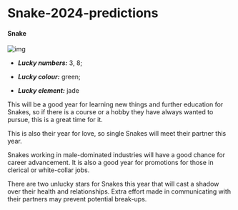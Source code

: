 # Snake-2024-predictions

#### Snake  

![img](https://cdn.i-scmp.com/sites/default/files/d8/images/canvas/2024/01/11/e8415743-5e20-4d11-912f-f7d8c2ca10ce_dd085ae3.jpg)

 - _**Lucky numbers:**_ 3, 8; 

  - _**Lucky colour:**_ green; 

  - _**Lucky element:**_ jade

  This will be a good year for learning new things and further education for Snakes, so if there is a course or a hobby they have always wanted to pursue, this is a great time for it.

  This is also their year for love, so single Snakes will meet their partner this year.

  Snakes working in male-dominated industries will have a good chance for career advancement. It is also a good year for promotions for those in clerical or white-collar jobs.

  There are two unlucky stars for Snakes this year that will cast a shadow over their health and relationships. Extra effort made in communicating with their partners may prevent potential break-ups.